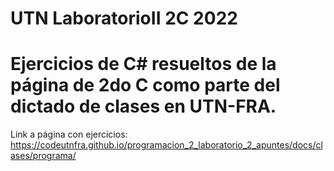 # UTN LaboratorioII 2C 2022
# Ejercicios de C# resueltos de la página de 2do C como parte del dictado de clases en UTN-FRA.
Link a página con ejercicios: https://codeutnfra.github.io/programacion_2_laboratorio_2_apuntes/docs/clases/programa/
